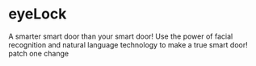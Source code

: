 # eyeLock
A smarter smart door than your smart door! Use the power of facial recognition and natural language technology to make a true smart door!
patch one change

